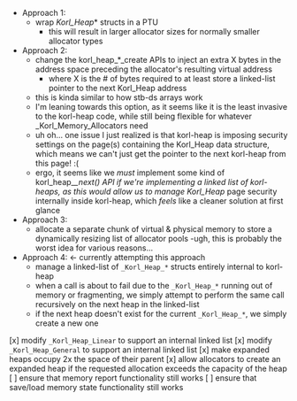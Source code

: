 - Approach 1:
    - wrap _Korl_Heap_* structs in a PTU
        - this will result in larger allocator sizes for normally smaller allocator types
- Approach 2:
    - change the korl_heap_*_create APIs to inject an extra X bytes in the address space preceding the allocator's resulting virtual address
        - where X is the # of bytes required to at least store a linked-list pointer to the next Korl_Heap address
    - this is kinda similar to how stb-ds arrays work
    - I'm leaning towards this option, as it seems like it is the least invasive to the korl-heap code, while still being flexible for whatever _Korl_Memory_Allocators need
    - uh oh... one issue I just realized is that korl-heap is imposing security settings on the page(s) containing the Korl_Heap data structure, which means we can't just get the pointer to the next korl-heap from this page! :(
    - ergo, it seems like we _must_ implement some kind of korl_heap_*_next() API if we're implementing a linked list of korl-heaps, as this would allow us to manage _Korl_Heap_* page security internally inside korl-heap, which _feels_ like a cleaner solution at first glance
- Approach 3:
    - allocate a separate chunk of virtual & physical memory to store a dynamically resizing list of allocator pools
        -ugh, this is probably the worst idea for various reasons...
- Approach 4: <- currently attempting this approach
    - manage a linked-list of `_Korl_Heap_*` structs entirely internal to korl-heap
    - when a call is about to fail due to the `_Korl_Heap_*` running out of memory or fragmenting, we simply attempt to perform the same call recursively on the next heap in the linked-list
    - if the next heap doesn't exist for the current `_Korl_Heap_*`, we simply create a new one

[x] modify `_Korl_Heap_Linear` to support an internal linked list
[x] modify `_Korl_Heap_General` to support an internal linked list
[x] make expanded heaps occupy 2x the space of their parent
[x] allow allocators to create an expanded heap if the requested allocation exceeds the capacity of the heap
[ ] ensure that memory report functionality still works
[ ] ensure that save/load memory state functionality still works
